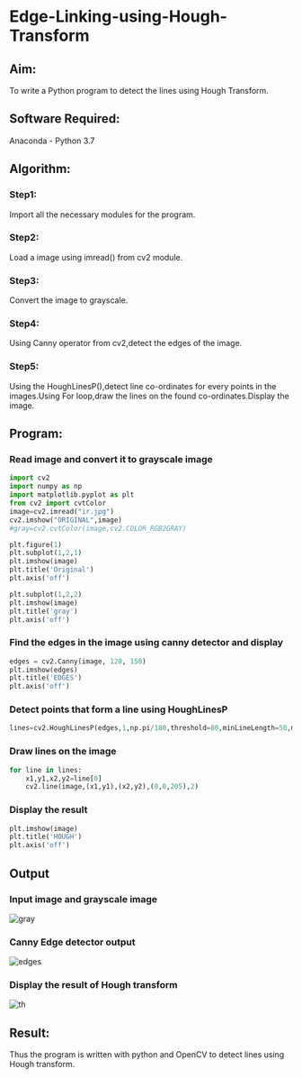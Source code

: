 # Edge-Linking-using-Hough-Transform
## Aim:
To write a Python program to detect the lines using Hough Transform.

## Software Required:
Anaconda - Python 3.7

## Algorithm:
### Step1:
Import all the necessary modules for the program.

### Step2:
Load a image using imread() from cv2 module.

### Step3:
Convert the image to grayscale.

### Step4:
Using Canny operator from cv2,detect the edges of the image.

### Step5:
Using the HoughLinesP(),detect line co-ordinates for every points in the images.Using For loop,draw the lines on the found co-ordinates.Display the image.


## Program:

### Read image and convert it to grayscale image
```Python
import cv2
import numpy as np
import matplotlib.pyplot as plt
from cv2 import cvtColor
image=cv2.imread("ir.jpg")
cv2.imshow("ORIGINAL",image)
#gray=cv2.cvtColor(image,cv2.COLOR_RGB2GRAY)

plt.figure(1)
plt.subplot(1,2,1)
plt.imshow(image)
plt.title('Original')
plt.axis('off')

plt.subplot(1,2,2)
plt.imshow(image)
plt.title('gray')
plt.axis('off')

```
### Find the edges in the image using canny detector and display
```python
edges = cv2.Canny(image, 120, 150)
plt.imshow(edges)
plt.title('EDGES')
plt.axis('off')
```
### Detect points that form a line using HoughLinesP
```python
lines=cv2.HoughLinesP(edges,1,np.pi/180,threshold=80,minLineLength=50,maxLineGap=250)

```
### Draw lines on the image
```python
for line in lines:
    x1,y1,x2,y2=line[0]
    cv2.line(image,(x1,y1),(x2,y2),(0,0,205),2)
```
### Display the result
```python
plt.imshow(image)
plt.title('HOUGH')
plt.axis('off')

```
## Output

### Input image and grayscale image
![gray](https://user-images.githubusercontent.com/75236145/169021683-fc927300-ab88-43e3-8b33-f26e60c0933b.png)

### Canny Edge detector output
![edges](https://user-images.githubusercontent.com/75236145/169021706-7399cbb2-770d-411a-a95d-065b941febe5.png)

### Display the result of Hough transform
![th](https://user-images.githubusercontent.com/75236145/169021739-c9c39986-440f-47d5-9f8a-7bdaa7ae1536.png)



## Result:
Thus the program is written with python and OpenCV to detect lines using Hough transform. 
